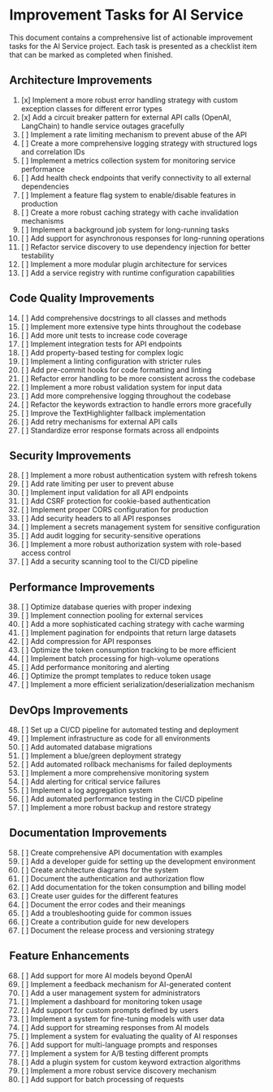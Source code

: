 # Improvement Tasks for AI Service

This document contains a comprehensive list of actionable improvement tasks for the AI Service project. Each task is presented as a checklist item that can be marked as completed when finished.

## Architecture Improvements

1. [x] Implement a more robust error handling strategy with custom exception classes for different error types
2. [x] Add a circuit breaker pattern for external API calls (OpenAI, LangChain) to handle service outages gracefully
3. [ ] Implement a rate limiting mechanism to prevent abuse of the API
4. [ ] Create a more comprehensive logging strategy with structured logs and correlation IDs
5. [ ] Implement a metrics collection system for monitoring service performance
6. [ ] Add health check endpoints that verify connectivity to all external dependencies
7. [ ] Implement a feature flag system to enable/disable features in production
8. [ ] Create a more robust caching strategy with cache invalidation mechanisms
9. [ ] Implement a background job system for long-running tasks
10. [ ] Add support for asynchronous responses for long-running operations
11. [ ] Refactor service discovery to use dependency injection for better testability
12. [ ] Implement a more modular plugin architecture for services
13. [ ] Add a service registry with runtime configuration capabilities

## Code Quality Improvements

14. [ ] Add comprehensive docstrings to all classes and methods
15. [ ] Implement more extensive type hints throughout the codebase
16. [ ] Add more unit tests to increase code coverage
17. [ ] Implement integration tests for API endpoints
18. [ ] Add property-based testing for complex logic
19. [ ] Implement a linting configuration with stricter rules
20. [ ] Add pre-commit hooks for code formatting and linting
21. [ ] Refactor error handling to be more consistent across the codebase
22. [ ] Implement a more robust validation system for input data
23. [ ] Add more comprehensive logging throughout the codebase
24. [ ] Refactor the keywords extraction to handle errors more gracefully
25. [ ] Improve the TextHighlighter fallback implementation
26. [ ] Add retry mechanisms for external API calls
27. [ ] Standardize error response formats across all endpoints

## Security Improvements

28. [ ] Implement a more robust authentication system with refresh tokens
29. [ ] Add rate limiting per user to prevent abuse
30. [ ] Implement input validation for all API endpoints
31. [ ] Add CSRF protection for cookie-based authentication
32. [ ] Implement proper CORS configuration for production
33. [ ] Add security headers to all API responses
34. [ ] Implement a secrets management system for sensitive configuration
35. [ ] Add audit logging for security-sensitive operations
36. [ ] Implement a more robust authorization system with role-based access control
37. [ ] Add a security scanning tool to the CI/CD pipeline

## Performance Improvements

38. [ ] Optimize database queries with proper indexing
39. [ ] Implement connection pooling for external services
40. [ ] Add a more sophisticated caching strategy with cache warming
41. [ ] Implement pagination for endpoints that return large datasets
42. [ ] Add compression for API responses
43. [ ] Optimize the token consumption tracking to be more efficient
44. [ ] Implement batch processing for high-volume operations
45. [ ] Add performance monitoring and alerting
46. [ ] Optimize the prompt templates to reduce token usage
47. [ ] Implement a more efficient serialization/deserialization mechanism

## DevOps Improvements

48. [ ] Set up a CI/CD pipeline for automated testing and deployment
49. [ ] Implement infrastructure as code for all environments
50. [ ] Add automated database migrations
51. [ ] Implement a blue/green deployment strategy
52. [ ] Add automated rollback mechanisms for failed deployments
53. [ ] Implement a more comprehensive monitoring system
54. [ ] Add alerting for critical service failures
55. [ ] Implement a log aggregation system
56. [ ] Add automated performance testing in the CI/CD pipeline
57. [ ] Implement a more robust backup and restore strategy

## Documentation Improvements

58. [ ] Create comprehensive API documentation with examples
59. [ ] Add a developer guide for setting up the development environment
60. [ ] Create architecture diagrams for the system
61. [ ] Document the authentication and authorization flow
62. [ ] Add documentation for the token consumption and billing model
63. [ ] Create user guides for the different features
64. [ ] Document the error codes and their meanings
65. [ ] Add a troubleshooting guide for common issues
66. [ ] Create a contribution guide for new developers
67. [ ] Document the release process and versioning strategy

## Feature Enhancements

68. [ ] Add support for more AI models beyond OpenAI
69. [ ] Implement a feedback mechanism for AI-generated content
70. [ ] Add a user management system for administrators
71. [ ] Implement a dashboard for monitoring token usage
72. [ ] Add support for custom prompts defined by users
73. [ ] Implement a system for fine-tuning models with user data
74. [ ] Add support for streaming responses from AI models
75. [ ] Implement a system for evaluating the quality of AI responses
76. [ ] Add support for multi-language prompts and responses
77. [ ] Implement a system for A/B testing different prompts
78. [ ] Add a plugin system for custom keyword extraction algorithms
79. [ ] Implement a more robust service discovery mechanism
80. [ ] Add support for batch processing of requests
